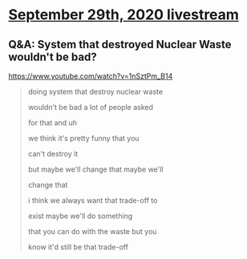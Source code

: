 # [September 29th, 2020 livestream](../2020-09-29.md)
## Q&A: System that destroyed Nuclear Waste wouldn't be bad?
https://www.youtube.com/watch?v=1nSztPm_B14
> doing system that destroy nuclear waste
> 
> wouldn't be bad a lot of people asked
> 
> for that and uh
> 
> we think it's pretty funny that you
> 
> can't destroy it
> 
> but maybe we'll change that maybe we'll
> 
> change that
> 
> i think we always want that trade-off to
> 
> exist maybe we'll do something
> 
> that you can do with the waste but you
> 
> know it'd still be that trade-off
> 
